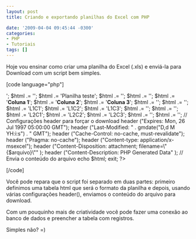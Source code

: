 ```yaml
---
layout: post
title: Criando e exportando planilhas do Excel com PHP

date: '2009-04-04 09:45:44 -0300'
categories:
- PHP
- Tutoriais
tags: []
---
```

Hoje vou ensinar como criar uma planilha do Excel (.xls) e enviá-la para Download com um script bem simples.


[code language="php"]
<?php
/*
* Criando e exportando planilhas do Excel
* http://blog.thiagobelem.net/
*/

// Definimos o nome do arquivo que será exportado
$arquivo = 'planilha.xls';

// Criamos uma tabela HTML com o formato da planilha
$html = '';
$html .= '<table>';
$html .= '<tr>';
$html .= '<td colspan="3">Planilha teste</tr>';
$html .= '</tr>';
$html .= '<tr>';
$html .= '<td><b>Coluna 1</b></td>';
$html .= '<td><b>Coluna 2</b></td>';
$html .= '<td><b>Coluna 3</b></td>';
$html .= '</tr>';
$html .= '<tr>';
$html .= '<td>L1C1</td>';
$html .= '<td>L1C2</td>';
$html .= '<td>L1C3</td>';
$html .= '</tr>';
$html .= '<tr>';
$html .= '<td>L2C1</td>';
$html .= '<td>L2C2</td>';
$html .= '<td>L2C3</td>';
$html .= '</tr>';
$html .= '</table>';

// Configurações header para forçar o download
header ("Expires: Mon, 26 Jul 1997 05:00:00 GMT");
header ("Last-Modified: " . gmdate("D,d M YH:i:s") . " GMT");
header ("Cache-Control: no-cache, must-revalidate");
header ("Pragma: no-cache");
header ("Content-type: application/x-msexcel");
header ("Content-Disposition: attachment; filename=\"{$arquivo}\"" );
header ("Content-Description: PHP Generated Data" );

// Envia o conteúdo do arquivo
echo $html;
exit;

?>
[/code]

Você pode repara que o script foi separado em duas partes: primeiro definimos uma tabela html que será o formato da planilha e depois, usando várias configurações header(), enviamos o conteúdo do arquivo para download.

Com um pouquinho mais de criatividade você pode fazer uma conexão ao banco de dados e preencher a tabela com registros.

Simples não? =)

